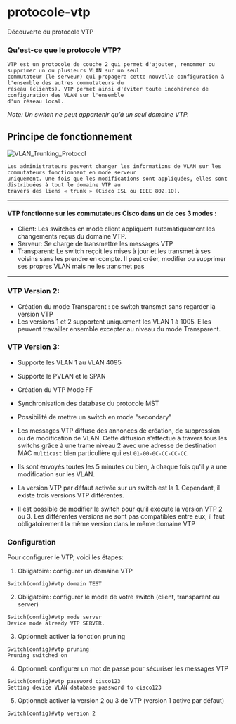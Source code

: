 # protocole-vtp
Découverte du protocole VTP

### Qu'est-ce que le protocole VTP?
```
VTP est un protocole de couche 2 qui permet d'ajouter, renommer ou supprimer un ou plusieurs VLAN sur un seul
commutateur (le serveur) qui propagera cette nouvelle configuration à l'ensemble des autres commutateurs du
réseau (clients). VTP permet ainsi d'éviter toute incohérence de configuration des VLAN sur l'ensemble
d'un réseau local.
```
*Note: Un switch ne peut appartenir qu’à un seul domaine VTP.*

## Principe de fonctionnement

![VLAN_Trunking_Protocol](https://user-images.githubusercontent.com/83721477/166197807-1caf86d7-b446-4690-b1ce-432ce881f5de.gif)

```
Les administrateurs peuvent changer les informations de VLAN sur les commutateurs fonctionnant en mode serveur
uniquement. Une fois que les modifications sont appliquées, elles sont distribuées à tout le domaine VTP au
travers des liens « trunk » (Cisco ISL ou IEEE 802.1Q).
```
<hr>

#### VTP fonctionne sur les commutateurs Cisco dans un de ces 3 modes :

* Client: Les switches en mode client appliquent automatiquement les changements reçus du domaine VTP.
* Serveur: Se charge de transmettre les messages VTP
* Transparent: Le switch reçoit les mises à jour et les transmet à ses voisins sans les prendre en compte. Il peut créer, modifier ou supprimer ses propres VLAN mais ne les transmet pas 
<hr>

### VTP Version 2:
* Création du mode Transparent : ce switch transmet sans regarder la version VTP
* Les versions 1 et 2 supportent uniquement les VLAN 1 à 1005. Elles peuvent travailler ensemble
excepter au niveau du mode Transparent.

### VTP Version 3:
* Supporte les VLAN 1 au VLAN 4095
* Supporte le PVLAN et le SPAN
* Création du VTP Mode FF
* Synchronisation des database du protocole MST
* Possibilité de mettre un switch en mode "secondary"

* Les messages VTP diffuse des annonces de création, de suppression ou de modification de VLAN. Cette diffusion s’effectue à travers tous les switchs grâce à une trame niveau 2 avec une adresse de destination MAC `multicast` bien particulière qui est `01-00-0C-CC-CC-CC`. 
* Ils sont envoyés toutes les 5 minutes ou bien, à chaque fois qu'il y a une modification sur les VLAN.
* La version VTP par défaut activée sur un switch est la 1. Cependant, il existe trois versions VTP différentes.
* Il est possible de modifier le switch pour qu’il exécute la version VTP 2 ou 3. Les différentes versions ne sont pas compatibles entre eux, il faut obligatoirement la même version dans le même domaine VTP

### Configuration

Pour configurer le VTP, voici les étapes:

1. Obligatoire: configurer un domaine VTP
```
Switch(config)#vtp domain TEST
```
2. Obligatoire: configurer le mode de votre switch (client, transparent ou server)
```
Switch(config)#vtp mode server
Device mode already VTP SERVER.
```
3. Optionnel: activer la fonction pruning
```
Switch(config)#vtp pruning
Pruning switched on
```
4. Optionnel: configurer un mot de passe pour sécuriser les messages VTP
```
Switch(config)#vtp password cisco123
Setting device VLAN database password to cisco123
```
5. Optionnel: activer la version 2 ou 3 de VTP (version 1 active par défaut)
```
Switch(config)#vtp version 2
```
